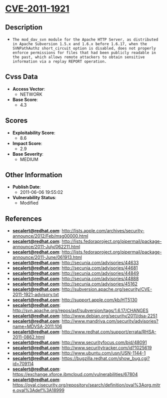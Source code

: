 
# [CVE-2011-1921](https://cve.mitre.org/cgi-bin/cvename.cgi?name=CVE-2011-1921)

## Description

- `The mod_dav_svn module for the Apache HTTP Server, as distributed in Apache Subversion 1.5.x and 1.6.x before 1.6.17, when the SVNPathAuthz short_circuit option is disabled, does not properly enforce permissions for files that had been publicly readable in the past, which allows remote attackers to obtain sensitive information via a replay REPORT operation.`

## Cvss Data

- **Access Vector**:
  - NETWORK
- **Base Score**:
  - 4.3

## Scores

- **Exploitability Score**:
  - 8.6
- **Impact Score**:
  - 2.9
- **Base Severity**:
  - MEDIUM

## Other Information

- **Publish Date**:
  - 2011-06-06 19:55:02
- **Vulnerability Status**:
  - Modified

## References

- **secalert@redhat.com**: http://lists.apple.com/archives/security-announce/2012/Feb/msg00000.html
- **secalert@redhat.com**: http://lists.fedoraproject.org/pipermail/package-announce/2011-July/062211.html
- **secalert@redhat.com**: http://lists.fedoraproject.org/pipermail/package-announce/2011-June/061913.html
- **secalert@redhat.com**: http://secunia.com/advisories/44633
- **secalert@redhat.com**: http://secunia.com/advisories/44681
- **secalert@redhat.com**: http://secunia.com/advisories/44849
- **secalert@redhat.com**: http://secunia.com/advisories/44888
- **secalert@redhat.com**: http://secunia.com/advisories/45162
- **secalert@redhat.com**: http://subversion.apache.org/security/CVE-2011-1921-advisory.txt
- **secalert@redhat.com**: http://support.apple.com/kb/HT5130
- **secalert@redhat.com**: http://svn.apache.org/repos/asf/subversion/tags/1.6.17/CHANGES
- **secalert@redhat.com**: http://www.debian.org/security/2011/dsa-2251
- **secalert@redhat.com**: http://www.mandriva.com/security/advisories?name=MDVSA-2011:106
- **secalert@redhat.com**: http://www.redhat.com/support/errata/RHSA-2011-0862.html
- **secalert@redhat.com**: http://www.securityfocus.com/bid/48091
- **secalert@redhat.com**: http://www.securitytracker.com/id?1025619
- **secalert@redhat.com**: http://www.ubuntu.com/usn/USN-1144-1
- **secalert@redhat.com**: https://bugzilla.redhat.com/show_bug.cgi?id=709114
- **secalert@redhat.com**: https://exchange.xforce.ibmcloud.com/vulnerabilities/67804
- **secalert@redhat.com**: https://oval.cisecurity.org/repository/search/definition/oval%3Aorg.mitre.oval%3Adef%3A18999
